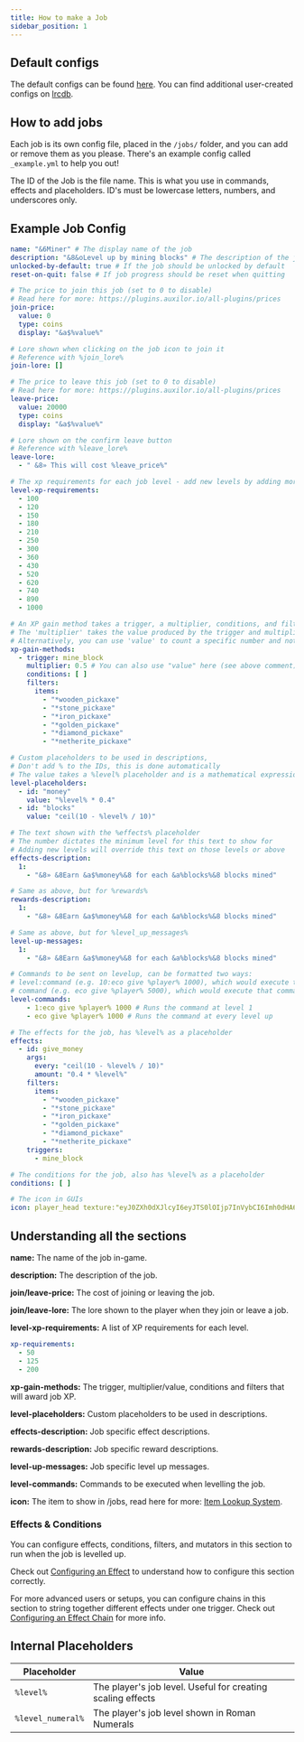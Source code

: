 ```yaml
---
title: How to make a Job
sidebar_position: 1
---
```


## Default configs
The default configs can be found [here](https://github.com/Auxilor/EcoJobs/tree/master/eco-core/core-plugin/src/main/resources/jobs).
You can find additional user-created configs on [lrcdb](https://lrcdb.auxilor.io/).

## How to add jobs
Each job is its own config file, placed in the `/jobs/` folder, and you can add or remove them as you please. There's an example config called `_example.yml` to help you out!

The ID of the Job is the file name. This is what you use in commands, effects and placeholders.
ID's must be lowercase letters, numbers, and underscores only.

## Example Job Config

```yaml
name: "&6Miner" # The display name of the job
description: "&8&oLevel up by mining blocks" # The description of the job
unlocked-by-default: true # If the job should be unlocked by default
reset-on-quit: false # If job progress should be reset when quitting

# The price to join this job (set to 0 to disable)
# Read here for more: https://plugins.auxilor.io/all-plugins/prices
join-price:
  value: 0
  type: coins
  display: "&a$%value%"

# Lore shown when clicking on the job icon to join it
# Reference with %join_lore%
join-lore: []

# The price to leave this job (set to 0 to disable)
# Read here for more: https://plugins.auxilor.io/all-plugins/prices
leave-price:
  value: 20000
  type: coins
  display: "&a$%value%"

# Lore shown on the confirm leave button
# Reference with %leave_lore%
leave-lore:
  - " &8» This will cost %leave_price%"

# The xp requirements for each job level - add new levels by adding more to this list
level-xp-requirements:
  - 100
  - 120
  - 150
  - 180
  - 210
  - 250
  - 300
  - 360
  - 430
  - 520
  - 620
  - 740
  - 890
  - 1000

# An XP gain method takes a trigger, a multiplier, conditions, and filters.
# The 'multiplier' takes the value produced by the trigger and multiplies it
# Alternatively, you can use 'value' to count a specific number and not a multiplier
xp-gain-methods:
  - trigger: mine_block
    multiplier: 0.5 # You can also use "value" here (see above comment)
    conditions: [ ]
    filters:
      items:
        - "*wooden_pickaxe"
        - "*stone_pickaxe"
        - "*iron_pickaxe"
        - "*golden_pickaxe"
        - "*diamond_pickaxe"
        - "*netherite_pickaxe"

# Custom placeholders to be used in descriptions,
# Don't add % to the IDs, this is done automatically
# The value takes a %level% placeholder and is a mathematical expression
level-placeholders:
  - id: "money"
    value: "%level% * 0.4"
  - id: "blocks"
    value: "ceil(10 - %level% / 10)"

# The text shown with the %effects% placeholder
# The number dictates the minimum level for this text to show for
# Adding new levels will override this text on those levels or above
effects-description:
  1:
    - "&8» &8Earn &a$%money%&8 for each &a%blocks%&8 blocks mined"

# Same as above, but for %rewards%
rewards-description:
  1:
    - "&8» &8Earn &a$%money%&8 for each &a%blocks%&8 blocks mined"

# Same as above, but for %level_up_messages%
level-up-messages:
  1:
    - "&8» &8Earn &a$%money%&8 for each &a%blocks%&8 blocks mined"

# Commands to be sent on levelup, can be formatted two ways:
# level:command (e.g. 10:eco give %player% 1000), which would execute that command for level 10
# command (e.g. eco give %player% 5000), which would execute that command for all levels
level-commands:
	- 1:eco give %player% 1000 # Runs the command at level 1
	- eco give %player% 1000 # Runs the command at every level up

# The effects for the job, has %level% as a placeholder
effects:
  - id: give_money
    args:
      every: "ceil(10 - %level% / 10)"
      amount: "0.4 * %level%"
    filters:
      items:
        - "*wooden_pickaxe"
        - "*stone_pickaxe"
        - "*iron_pickaxe"
        - "*golden_pickaxe"
        - "*diamond_pickaxe"
        - "*netherite_pickaxe"
    triggers:
      - mine_block

# The conditions for the job, also has %level% as a placeholder
conditions: [ ]

# The icon in GUIs
icon: player_head texture:"eyJ0ZXh0dXJlcyI6eyJTS0lOIjp7InVybCI6Imh0dHA6Ly90ZXh0dXJlcy5taW5lY3JhZnQubmV0L3RleHR1cmUvODU3MDVjZjg2NGRmMmMxODJlMzJjNDg2YjcxNDdjYmY3ODJhMGFhM2RmOGE2ZDYxNDUzOTM5MGJmODRmYjE1ZCJ9fX0="
```

## Understanding all the sections

**name:** The name of the job in-game.

**description:** The description of the job.

**join/leave-price:** The cost of joining or leaving the job.

**join/leave-lore:** The lore shown to the player when they join or leave a job.

**level-xp-requirements:** A list of XP requirements for each level.
```yaml
xp-requirements:
  - 50
  - 125
  - 200
```

**xp-gain-methods:** The trigger, multiplier/value, conditions and filters that will award job XP.

**level-placeholders:** Custom placeholders to be used in descriptions.

**effects-description:** Job specific effect descriptions.

**rewards-description:** Job specific reward descriptions.

**level-up-messages:** Job specific level up messages.

**level-commands:** Commands to be executed when levelling the job.

**icon:** The item to show in /jobs, read here for more: [Item Lookup System](https://plugins.auxilor.io/all-plugins/the-item-lookup-system).

### Effects & Conditions

You can configure effects, conditions, filters, and mutators in this section to run when the job is levelled up.

Check out [Configuring an Effect](https://plugins.auxilor.io/effects/configuring-an-effect) to understand how to configure this section correctly.

For more advanced users or setups, you can configure chains in this section to string together different effects under one trigger. Check out [Configuring an Effect Chain](https://plugins.auxilor.io/effects/configuring-a-chain) for more info.

## Internal Placeholders

| Placeholder       | Value                                                       |
| ----------------- | ----------------------------------------------------------- |
| `%level%`         | The player's job level. Useful for creating scaling effects |
| `%level_numeral%` | The player's job level shown in Roman Numerals              |
